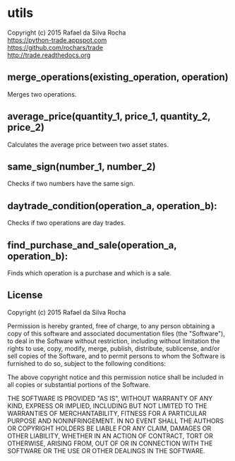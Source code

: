 # utils
Copyright (c) 2015 Rafael da Silva Rocha  
https://python-trade.appspot.com  
https://github.com/rochars/trade  
http://trade.readthedocs.org


## merge_operations(existing_operation, operation)
Merges two operations.


## average_price(quantity_1, price_1, quantity_2, price_2)
Calculates the average price between two asset states.


## same_sign(number_1, number_2)
Checks if two numbers have the same sign.


## daytrade_condition(operation_a, operation_b):
Checks if two operations are day trades.


## find_purchase_and_sale(operation_a, operation_b):
Finds which operation is a purchase and which is a sale.


## License
Copyright (c) 2015 Rafael da Silva Rocha

Permission is hereby granted, free of charge, to any person obtaining a copy
of this software and associated documentation files (the "Software"), to deal
in the Software without restriction, including without limitation the rights
to use, copy, modify, merge, publish, distribute, sublicense, and/or sell
copies of the Software, and to permit persons to whom the Software is
furnished to do so, subject to the following conditions:

The above copyright notice and this permission notice shall be included in
all copies or substantial portions of the Software.

THE SOFTWARE IS PROVIDED "AS IS", WITHOUT WARRANTY OF ANY KIND, EXPRESS OR
IMPLIED, INCLUDING BUT NOT LIMITED TO THE WARRANTIES OF MERCHANTABILITY,
FITNESS FOR A PARTICULAR PURPOSE AND NONINFRINGEMENT. IN NO EVENT SHALL THE
AUTHORS OR COPYRIGHT HOLDERS BE LIABLE FOR ANY CLAIM, DAMAGES OR OTHER
LIABILITY, WHETHER IN AN ACTION OF CONTRACT, TORT OR OTHERWISE, ARISING FROM,
OUT OF OR IN CONNECTION WITH THE SOFTWARE OR THE USE OR OTHER DEALINGS IN
THE SOFTWARE.
